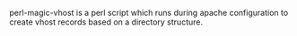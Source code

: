 perl-magic-vhost is a perl script which runs during apache configuration
to create vhost records based on a directory structure.
